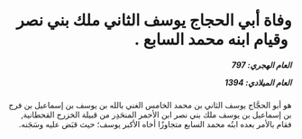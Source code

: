 <h1 dir="rtl">وفاة أبي الحجاج يوسف الثاني ملك بني نصر  وقيام ابنه محمد السابع .</h1>

<h5 dir="rtl">العام الهجري:  797

العام الميلادي: 1394

</h5>

<p dir="rtl">هو أبو الحجَّاج يوسف الثاني بن محمد الخامس الغني بالله بن يوسف بن إسماعيل بن فرج بن إسماعيل بن يوسف ملك بني نصر ابن الأحمر المنحَدِر من قبيلة الخزرج القحطانية, فقام بالأمر بعده ابنُه محمد السابع متجاوزًا أخاه الأكبر يوسف؛ حيث قبَض عليه وسَجَنه.</p></br>
